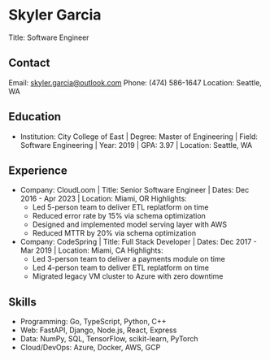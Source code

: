 # Skyler Garcia
Title: Software Engineer

## Contact
Email: skyler.garcia@outlook.com
Phone: (474) 586-1647
Location: Seattle, WA

## Education
- Institution: City College of East | Degree: Master of Engineering | Field: Software Engineering | Year: 2019 | GPA: 3.97 | Location: Seattle, WA

## Experience
- Company: CloudLoom | Title: Senior Software Engineer | Dates: Dec 2016 - Apr 2023 | Location: Miami, OR
  Highlights:
    - Led 5-person team to deliver ETL replatform on time
    - Reduced error rate by 15% via schema optimization
    - Designed and implemented model serving layer with AWS
    - Reduced MTTR by 20% via schema optimization
- Company: CodeSpring | Title: Full Stack Developer | Dates: Dec 2017 - Mar 2019 | Location: Miami, CA
  Highlights:
    - Led 3-person team to deliver a payments module on time
    - Led 4-person team to deliver ETL replatform on time
    - Migrated legacy VM cluster to Azure with zero downtime

## Skills
- Programming: Go, TypeScript, Python, C++
- Web: FastAPI, Django, Node.js, React, Express
- Data: NumPy, SQL, TensorFlow, scikit-learn, PyTorch
- Cloud/DevOps: Azure, Docker, AWS, GCP
